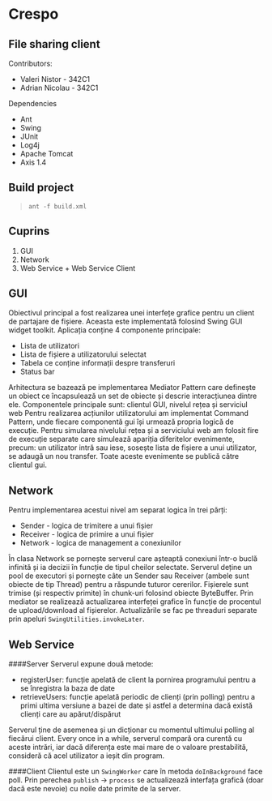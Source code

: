 Crespo
======
File sharing client
-------------------
Contributors:
- Valeri Nistor   - 342C1
- Adrian Nicolau  - 342C1

Dependencies
- Ant
- Swing
- JUnit
- Log4j
- Apache Tomcat
- Axis 1.4

Build project
-------------
> `ant -f build.xml`

Cuprins
-------
1. GUI
2. Network
3. Web Service + Web Service Client

GUI
---
Obiectivul principal a fost realizarea unei interfețe grafice pentru un
client de partajare de fișiere. Aceasta este implementată folosind Swing GUI
widget toolkit.
Aplicația conține 4 componente principale:
- Lista de utilizatori
- Lista de fișiere a utilizatorului selectat
- Tabela ce conține informații despre transferuri
- Status bar

Arhitectura se bazează pe implementarea Mediator Pattern care definește un
obiect ce încapsulează un set de obiecte și descrie interacțiunea dintre
ele. Componentele principale sunt: clientul GUI, nivelul rețea și serviciul web
Pentru realizarea acțiunilor utilizatorului am implementat Command Pattern, unde
fiecare componentă gui își urmează propria logică de execuție.
Pentru simularea nivelului rețea și a serviciului web am folosit fire de
execuție separate care simulează apariția diferitelor evenimente, precum: un
utilizator intră sau iese, sosește lista de fișiere a unui utilizator, se adaugă
un nou transfer. Toate aceste evenimente se publică către clientul gui.

Network
-------
Pentru implementarea acestui nivel am separat logica în trei părți:
- Sender - logica de trimitere a unui fișier
- Receiver - logica de primire a unui fișier
- Network - logica de management a conexiunilor

În clasa Network se pornește serverul care așteaptă conexiuni într-o buclă
infinită și ia decizii în funcție de tipul cheilor selectate. Serverul deține
un pool de executori și pornește câte un Sender sau Receiver (ambele sunt obiecte
de tip Thread) pentru a răspunde tuturor cererilor.
Fișierele sunt trimise (și respectiv primite) în chunk-uri folosind obiecte
ByteBuffer. Prin mediator se realizează actualizarea interfeței grafice în funcție
de procentul de upload/download al fișierelor. Actualizările se fac pe threaduri
separate prin apeluri `SwingUtilities.invokeLater`.

Web Service
-----------
####Server
Serverul expune două metode:
- registerUser: funcție apelată de client la pornirea programului pentru a se înregistra la baza de date
- retrieveUsers: funcție apelată periodic de clienți (prin polling) pentru a primi ultima versiune a bazei de date și astfel a determina dacă există clienți care au apărut/dispărut

Serverul ține de asemenea și un dicționar cu momentul ultimului polling al fiecărui client. Every once in a while, serverul compară ora curentă cu aceste intrări, iar dacă diferența este mai mare de o valoare prestabilită, consideră că acel utilizator a ieșit din program.

####Client
Clientul este un `SwingWorker` care în metoda `doInBackground` face poll. Prin perechea `publish` -> `process` se actualizează interfața grafică (doar dacă este nevoie) cu noile date primite de la server.
